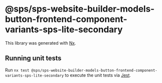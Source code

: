 # @sps/sps-website-builder-models-button-frontend-component-variants-sps-lite-secondary

This library was generated with [Nx](https://nx.dev).

## Running unit tests

Run `nx test @sps/sps-website-builder-models-button-frontend-component-variants-sps-lite-secondary` to execute the unit tests via [Jest](https://jestjs.io).
